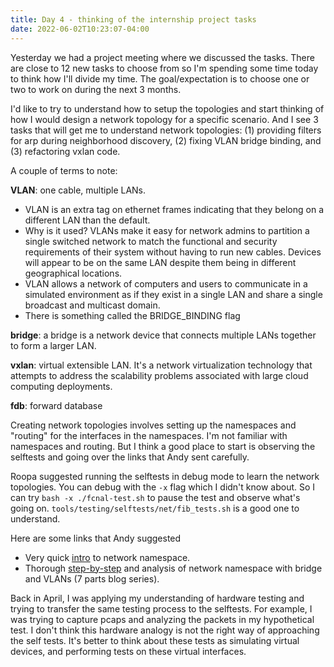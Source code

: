 ```yaml
---
title: Day 4 - thinking of the internship project tasks
date: 2022-06-02T10:23:07-04:00
---
```


Yesterday we had a project meeting where we discussed the tasks. There are close to 12 new tasks to choose from so I'm spending some time today to think how I'll divide my time. The goal/expectation is to choose one or two to work on during the next 3 months.

I'd like to try to understand how to setup the topologies and start thinking of how I would design a network topology for a specific scenario. And I see 3 tasks that will get me to understand network topologies: (1) providing filters for arp during neighborhood discovery, (2) fixing VLAN bridge binding, and (3) refactoring vxlan code.

A couple of terms to note:

**VLAN**: one cable, multiple LANs.
- VLAN is an extra tag on ethernet frames indicating that they belong on a different LAN than the default.
- Why is it used? VLANs make it easy for network admins to partition a single switched network to match the functional and security requirements of their system without having to run new cables. Devices will appear to be on the same LAN despite them being in different geographical locations.  
- VLAN allows a network of computers and users to communicate in a simulated environment as if they exist in a single LAN and share a single broadcast and multicast domain.  
- There is something called the BRIDGE_BINDING flag

**bridge**: a bridge is a network device that connects multiple LANs together to form a larger LAN.

**vxlan**: virtual extensible LAN. It's a network virtualization technology that attempts to address the scalability problems associated with large cloud computing deployments.

**fdb**: forward database

Creating network topologies involves setting up the namespaces and "routing" for the interfaces in the namespaces.  I'm not familiar with namespaces and routing. But I think a good place to start is observing the selftests and going over the links that Andy sent carefully.  

Roopa suggested running the selftests in debug mode to learn the network topologies. You can debug with the `-x` flag which I didn't know about. So I can try `bash -x ./fcnal-test.sh` to pause the test and observe what's going on.
`tools/testing/selftests/net/fib_tests.sh` is a good one to understand.

Here are some links that Andy suggested
- Very quick [intro](https://linuxhint.com/use-linux-network-namespace/) to network namespace.
- Thorough [step-by-step](https://linux-blog.anracom.com/2017/10/30/fun-with-veth-devices-in-unnamed-linux-network-namespaces-i/) and analysis of network namespace with bridge and VLANs (7 parts blog series).


Back in April, I was applying my understanding of hardware testing and trying to transfer the same testing process to the selftests. For example, I was trying to capture pcaps and analyzing the packets in my hypothetical test. I don't think this hardware analogy is not the right way of approaching the self tests. It's better to think about these tests as simulating virtual devices, and performing tests on these virtual interfaces.
